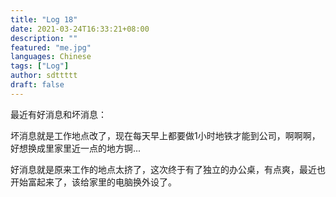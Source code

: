 ```yaml
---
title: "Log 18"
date: 2021-03-24T16:33:21+08:00
description: ""
featured: "me.jpg"
languages: Chinese
tags: ["Log"]
author: sdttttt
draft: false
---
```


最近有好消息和坏消息：

坏消息就是工作地点改了，现在每天早上都要做1小时地铁才能到公司，啊啊啊，好想换成里家里近一点的地方锕...

好消息就是原来工作的地点太挤了，这次终于有了独立的办公桌，有点爽，最近也开始富起来了，该给家里的电脑换外设了。